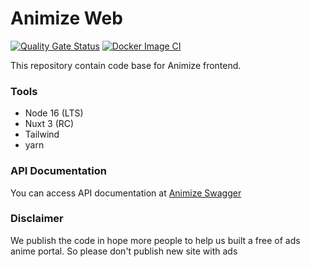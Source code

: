 
# Animize Web
[![Quality Gate Status](https://sonarcloud.io/api/project_badges/measure?project=Animize_web&metric=alert_status)](https://sonarcloud.io/summary/new_code?id=Animize_web)
[![Docker Image CI](https://github.com/Animize/web/actions/workflows/build-docker-image.yml/badge.svg?branch=release)](https://github.com/Animize/web/actions/workflows/build-docker-image.yml)

This repository contain code base for Animize frontend.



### Tools
- Node 16 (LTS)
- Nuxt 3 (RC)
- Tailwind
- yarn

### API Documentation

You can access API documentation at [Animize Swagger](https://srv.animize.my.id/swagger-ui.html)

### Disclaimer
We publish the code in hope more people to help us built a free of ads anime portal. So please don't publish new site with ads